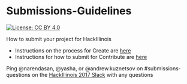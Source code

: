 # Submissions-Guidelines
[![License: CC BY 4.0](https://img.shields.io/badge/License-CC%20BY%204.0-lightgrey.svg)](http://creativecommons.org/licenses/by/4.0/)


How to submit your project for HackIllinois 

* Instructions on the process for Create are [here](https://github.com/HackIllinois/Submissions-Guidelines/tree/master/create)
* Instructions for how to submit for Contribute are [here](https://github.com/HackIllinois/Submissions-Guidelines/tree/master/create)

Ping @narendasan, @yasha, or @andrew.kuznetsov on #submissions-questions on the [HackIllinois 2017 Slack](hackillinois2017.slack.com) with any questions
